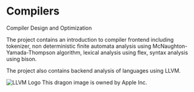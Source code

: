 # Compilers
Compiler Design and Optimization

The project contains an introduction to compiler frontend including tokenizer, non deterministic finite automata analysis using 
 McNaughton-Yamada-Thompson algorithm, lexical analysis using flex, syntax analysis using bison.

The project also contains backend analysis of languages using LLVM.

![LLVM Logo](https://llvm.org/img/DragonFull.png)<!-- .element height="20%" width="20%" -->
This dragon image is owned by Apple Inc. 
